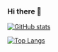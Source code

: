 ### Hi there 👋

<!--
**hlwhl/hlwhl** is a ✨ _special_ ✨ repository because its `README.md` (this file) appears on your GitHub profile.

Here are some ideas to get you started:

- 🔭 I’m currently working on ...
- 🌱 I’m currently learning ...
- 👯 I’m looking to collaborate on ...
- 🤔 I’m looking for help with ...
- 💬 Ask me about ...
- 📫 How to reach me: ...
- 😄 Pronouns: ...
- ⚡ Fun fact: ...
-->
<!-- - 🔭 I’m currently working on several flutter dekstop projects. -->

[![GitHub stats](https://github-readme-stats.vercel.app/api?username=hlwhl&bg_color=00,6495ed,904e95&title_color=fff&text_color=fff)](https://github.com/anuraghazra/github-readme-stats)

[![Top Langs](https://github-readme-stats.vercel.app/api/top-langs/?username=hlwhl&layout=compact&bg_color=00,6495ed,904e95&title_color=fff&text_color=fff)](https://github.com/anuraghazra/github-readme-stats)
